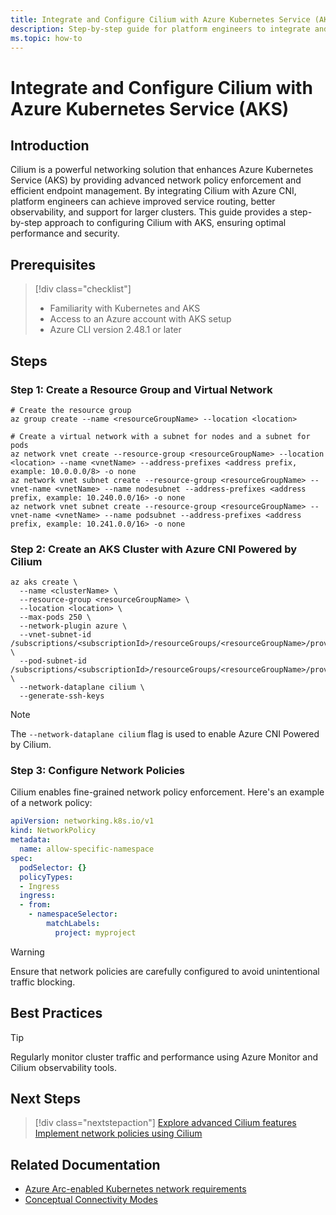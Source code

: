 ```yaml
---
title: Integrate and Configure Cilium with Azure Kubernetes Service (AKS)
description: Step-by-step guide for platform engineers to integrate and configure Cilium with AKS, leveraging Azure CNI for enhanced networking capabilities.
ms.topic: how-to
---
```


# Integrate and Configure Cilium with Azure Kubernetes Service (AKS)

## Introduction
Cilium is a powerful networking solution that enhances Azure Kubernetes Service (AKS) by providing advanced network policy enforcement and efficient endpoint management. By integrating Cilium with Azure CNI, platform engineers can achieve improved service routing, better observability, and support for larger clusters. This guide provides a step-by-step approach to configuring Cilium with AKS, ensuring optimal performance and security.

## Prerequisites
> [!div class="checklist"]
> * Familiarity with Kubernetes and AKS
> * Access to an Azure account with AKS setup
> * Azure CLI version 2.48.1 or later

## Steps

### Step 1: Create a Resource Group and Virtual Network
```azurecli
# Create the resource group
az group create --name <resourceGroupName> --location <location>

# Create a virtual network with a subnet for nodes and a subnet for pods
az network vnet create --resource-group <resourceGroupName> --location <location> --name <vnetName> --address-prefixes <address prefix, example: 10.0.0.0/8> -o none
az network vnet subnet create --resource-group <resourceGroupName> --vnet-name <vnetName> --name nodesubnet --address-prefixes <address prefix, example: 10.240.0.0/16> -o none
az network vnet subnet create --resource-group <resourceGroupName> --vnet-name <vnetName> --name podsubnet --address-prefixes <address prefix, example: 10.241.0.0/16> -o none
```

### Step 2: Create an AKS Cluster with Azure CNI Powered by Cilium
```azurecli
az aks create \
  --name <clusterName> \
  --resource-group <resourceGroupName> \
  --location <location> \
  --max-pods 250 \
  --network-plugin azure \
  --vnet-subnet-id /subscriptions/<subscriptionId>/resourceGroups/<resourceGroupName>/providers/Microsoft.Network/virtualNetworks/<vnetName>/subnets/nodesubnet \
  --pod-subnet-id /subscriptions/<subscriptionId>/resourceGroups/<resourceGroupName>/providers/Microsoft.Network/virtualNetworks/<vnetName>/subnets/podsubnet \
  --network-dataplane cilium \
  --generate-ssh-keys
```

> [!NOTE]
> The `--network-dataplane cilium` flag is used to enable Azure CNI Powered by Cilium.

### Step 3: Configure Network Policies
Cilium enables fine-grained network policy enforcement. Here's an example of a network policy:
```yaml
apiVersion: networking.k8s.io/v1
kind: NetworkPolicy
metadata:
  name: allow-specific-namespace
spec:
  podSelector: {}
  policyTypes:
  - Ingress
  ingress:
  - from:
    - namespaceSelector:
        matchLabels:
          project: myproject
```

> [!WARNING]
> Ensure that network policies are carefully configured to avoid unintentional traffic blocking.

## Best Practices
> [!TIP]
> Regularly monitor cluster traffic and performance using Azure Monitor and Cilium observability tools.

## Next Steps
> [!div class="nextstepaction"]
> [Explore advanced Cilium features](https://learn.microsoft.com/en-us/azure/aks/azure-cni-powered-by-cilium)
> [Implement network policies using Cilium](https://learn.microsoft.com/en-us/azure/aks/conceptual-connectivity-modes)

## Related Documentation
- [Azure Arc-enabled Kubernetes network requirements](network-requirements.md)
- [Conceptual Connectivity Modes](conceptual-connectivity-modes.md)